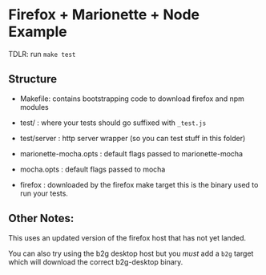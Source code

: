 # Firefox + Marionette + Node Example

TDLR: run `make test`

## Structure

  - Makefile: contains bootstrapping code to download firefox and npm
              modules

  - test/ : where your tests should go suffixed with `_test.js`

  - test/server : http server wrapper (so you can test stuff in this
                  folder)

  - marionette-mocha.opts : default flags passed to marionette-mocha

  - mocha.opts : default flags passed to mocha

  - firefox : downloaded by the firefox make target this is the binary
              used to run your tests.


## Other Notes:

This uses an updated version of the firefox host that has not yet
landed.

You can also try using the b2g desktop host but you _must_ add a `b2g`
target which will download the correct b2g-desktop binary.
